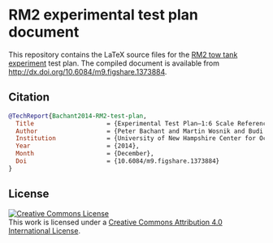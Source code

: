 # RM2 experimental test plan document

This repository contains the LaTeX source files for the  [RM2 tow tank
experiment](https://github.com/UNH-CORE/RM2-tow-tank) test plan. The compiled
document is available from http://dx.doi.org/10.6084/m9.figshare.1373884.


## Citation

```bibtex
@TechReport{Bachant2014-RM2-test-plan,
  Title                    = {Experimental Test Plan—1:6 Scale Reference Model 2 Cross-Flow Turbine},
  Author                   = {Peter Bachant and Martin Wosnik and Budi Gunawan and Vincent Neary},
  Institution              = {University of New Hampshire Center for Ocean Renewable Energy},
  Year                     = {2014},
  Month                    = {December},
  Doi                      = {10.6084/m9.figshare.1373884}
}
```


## License

<a rel="license" href="http://creativecommons.org/licenses/by/4.0/">
<img alt="Creative Commons License" style="border-width:0" src="http://i.creativecommons.org/l/by/4.0/88x31.png" />
</a><br />This work is licensed under a <a rel="license" href="http://creativecommons.org/licenses/by/4.0/">
Creative Commons Attribution 4.0 International License</a>.
